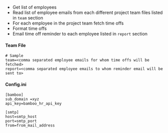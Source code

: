 * Get list of employees
* Read list of employee emails from each different project team files listed in ```team``` section
* For each employee in the project team fetch time offs
* Format time offs
* Email time off reminder to each employee listed in ```report``` section

#### Team File
```
# Sample
team=<comma separated employee emails for whom time offs will be fetched>  
report=<comma separated employee emails to whom reminder email will be sent to>
```

#### Config.ini
```
[bamboo]
sub_domain =xyz
api_key=bamboo_hr_api_key

[smtp]
host=smtp_host
port=smtp_port
from=from_mail_address
```

